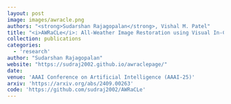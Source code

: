```yaml
---
layout: post
image: images/awracle.png
authors: "<strong>Sudarshan Rajagopalan</strong>, Vishal M. Patel"
title: "<i>AWRaCLe</i>: All-Weather Image Restoration using Visual In-Context Learning"
collection: publications
categories: 
  - 'research'
author: "Sudarshan Rajagopalan"
website: "https://sudraj2002.github.io/awraclepage/"
date: 
venue: 'AAAI Conference on Artificial Intelligence (AAAI-25)'
arxiv: 'https://arxiv.org/abs/2409.00263'
code: 'https://github.com/sudraj2002/AWRaCLe'
---
```

